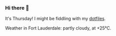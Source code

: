 ### Hi there :wave:

It's Thursday! I might be fiddling with my [dotfiles](https://github.com/bewuethr/dotfiles).

Weather in Fort Lauderdale: partly cloudy, at +25°C.
